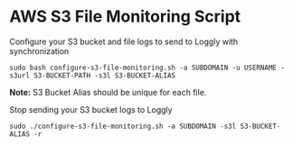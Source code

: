AWS S3 File Monitoring Script
======================

Configure your S3 bucket and file logs to send to Loggly with synchronization

    sudo bash configure-s3-file-monitoring.sh -a SUBDOMAIN -u USERNAME -s3url S3-BUCKET-PATH -s3l S3-BUCKET-ALIAS 
    
**Note:** S3 Bucket Alias should be unique for each file.
  
  
  
Stop sending your S3 bucket logs to Loggly

    sudo ./configure-s3-file-monitoring.sh -a SUBDOMAIN -s3l S3-BUCKET-ALIAS -r
